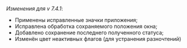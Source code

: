 ﻿_Изменения для v 7.4.1_:
- Применены исправленные значки приложения;
- Исправлена обработка сохраняемого положения окна;
- Добавлено сохранение последнего полученного статуса;
- Изменён цвет неактивных флагов (для устранения разночтений)
